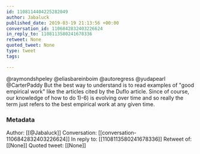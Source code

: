 ```yaml
---
id: 1108114404225282049
author: Jabaluck
published_date: 2019-03-19 21:13:56 +00:00
conversation_id: 1106842832403226624
in_reply_to: 1108113580241678336
retweet: None
quoted_tweet: None
type: tweet
tags:

---
```


@raymondshpeley @eliasbareinboim @autoregress @yudapearl @CarterPaddy But the best way to understand is to read examples of "good empirical work" like the articles cited by the Duflo article. Since of course, our knowledge of how to do 1)-6) is evolving over time and so really the term just refers to the best empirical work at any given time.

### Metadata

Author: [[@Jabaluck]]
Conversation: [[conversation-1106842832403226624]]
In reply to: [[1108113580241678336]]
Retweet of: [[None]]
Quoted tweet: [[None]]
